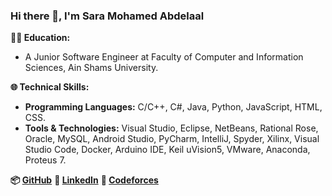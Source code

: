 ### Hi there 👋, I'm Sara Mohamed Abdelaal

**👩‍💻 Education:**
- A Junior Software Engineer at Faculty of Computer and Information Sciences, Ain Shams University.

**🌐 Technical Skills:**
- **Programming Languages:** C/C++, C#, Java, Python, JavaScript, HTML, CSS.
- **Tools & Technologies:** Visual Studio, Eclipse, NetBeans, Rational Rose, Oracle, MySQL, Android Studio, PyCharm, IntelliJ, Spyder, Xilinx, Visual Studio Code, Docker, Arduino IDE, Keil uVision5, VMware, Anaconda, Proteus 7.

**📦 [GitHub](https://github.com/SaraMohamed-121)**
**🔗 [LinkedIn](https://www.linkedin.com/in/sara-abdelaal/)**
**🎯 [Codeforces](https://codeforces.com/profile/sara-121)**
